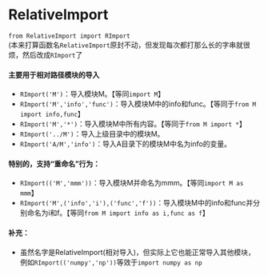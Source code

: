 

# RelativeImport

``from RelativeImport import RImport``
<br>(本来打算函数名``RelativeImport``原封不动，但发现每次都打那么长的字串就很烦，然后改成``RImport``了


#### 主要用于相对路径模块的导入
- ``RImport('M')``：导入模块M。【等同``import M``】
- ``RImport('M','info','func')``：导入模块M中的info和func。【等同于``from M import info,func``】
- ``RImport('M','*')``：导入模块M中所有内容。【等同于``from M import *``】
- ``RImport('../M')``：导入上级目录中的模块M。
- ``RImport('A/M','info')``：导入A目录下的模块M中名为info的变量。


#### 特别的，支持“重命名”行为：
- ``RImport(('M','mmm'))``：导入模块M并命名为mmm。【等同``import M as mmm``】
- ``RImport('M',('info','i'),('func','f'))``：导入模块M中的info和func并分别命名为i和f。【等同``from M import info as i,func as f``】


#### 补充：
- 虽然名字是RelativeImport(相对导入)，但实际上它也能正常导入其他模块，例如``RImport(('numpy','np'))``等效于``import numpy as np``


